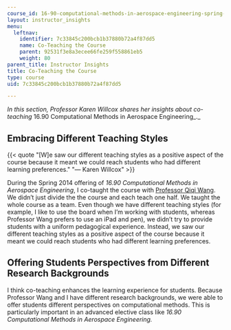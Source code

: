 ```yaml
---
course_id: 16-90-computational-methods-in-aerospace-engineering-spring-2014
layout: instructor_insights
menu:
  leftnav:
    identifier: 7c33845c200bcb1b37880b72a4f87dd5
    name: Co-Teaching the Course
    parent: 92531f3e8a3ecee66fe259f558861eb5
    weight: 80
parent_title: Instructor Insights
title: Co-Teaching the Course
type: course
uid: 7c33845c200bcb1b37880b72a4f87dd5

---
```


_In this section, Professor Karen Willcox shares her insights about co-teaching_ 16.90 Computational Methods in Aerospace Engineering_._

Embracing Different Teaching Styles
-----------------------------------

{{< quote "[W]e saw our different teaching styles as a positive aspect of the course because it meant we could reach students who had different learning preferences." "— Karen Willcox" >}}

During the Spring 2014 offering of _16.90 Computational Methods in Aerospace Engineering_, I co-taught the course with [Professor Qiqi Wang](http://aeroastro.mit.edu/faculty-research/faculty-list/qiqi-wang). We didn’t just divide the the course and each teach one half. We taught the whole course as a team. Even though we have different teaching styles (for example, I like to use the board when I’m working with students, whereas Professor Wang prefers to use an iPad and pen), we didn’t try to provide students with a uniform pedagogical experience. Instead, we saw our different teaching styles as a positive aspect of the course because it meant we could reach students who had different learning preferences.

Offering Students Perspectives from Different Research Backgrounds
------------------------------------------------------------------

I think co-teaching enhances the learning experience for students. Because Professor Wang and I have different research backgrounds, we were able to offer students different perspectives on computational methods. This is particularly important in an advanced elective class like _16.90 Computational Methods in Aerospace Engineering._